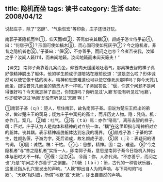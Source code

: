 title: 隐机而坐
tags: 读书
category: 生活
date: 2008/04/12
---

说起庄子，除了"恣肆"、"气象恢宏"等印象，庄子还很好玩。

南郭子綦隐机而坐①，仰天而嘘②，荅焉似丧其耦③。颜成子游立侍乎前④，曰：“何居乎⑤？形固可使如槁木⑥，而心固可使如死灰乎⑦？今之隐机者，非昔之隐机者也⑧。”子綦曰：“偃⑨，不亦善乎，而问之也⑩？今者吾丧我，汝知之乎？汝闻人籁(11)，而未闻地籁，汝闻地籁而未闻天籁夫！”

<!-- more -->

【译文】
南郭子綦靠着几案而坐，仰首向天缓缓地吐着气，那离神去智的样子真好像精神脱出了躯体。他的学生颜成子游陪站在跟前说道：“这是怎么啦？形体诚然可以使它像干枯的树木，精神和思想难道也可以使它像死灰那样吗？你今天凭几而坐，跟往昔凭几而坐的情景大不一样呢。”子綦回答说：“偃，你这个问题不是问得很好吗？今天我忘掉了自己，你知道吗？你听见过‘人籁’却没有听见过‘地籁’，你即使听见过‘地籁’却没有听见过‘天籁’啊！”

①南郭子綦（ｑí）：楚人，居住南郭，故名南郭子綦。旧说为楚庄王庶出的弟弟，做过楚庄王的司马；疑为庄子中寓托的高士，而非历史人物。隐：凭倚。机：亦作几，案几。
②嘘：吐气。
③荅（ｔà）焉：亦作“嗒焉”，离形去智的样子。耦：匹对。庄子认为人是肉体和精神的对立统一体，“耦”在这里即指与精神相对立的躯体。丧其耦，表示精神超脱躯体达到忘我的境界。
④颜成子游：子綦的学生，姓颜名偃，子游为字，死后谥成，故名颜成子游。
⑤居（ｊī）：表疑问的语气词。
⑥固：诚然。槁：干枯。
⑦心：思想，精神。固：岂，难道。
⑧“今之隐机者”与“昔之隐机者”实指一人，即南郭子綦，意思是南郭子綦今日隐机入神出体与旧时大不一样。
⑨偃：见注④。
⑩而：你，人称代词。“不亦善乎，而问之也”乃是“尔问之不亦善乎”之倒置。
(11)簌（ｌàｉ）：箫，古代的一种管状乐器，这里泛指从孔穴里发出的声响。“人簌”即出自人为的声响，与下两句的“地簌”、“天簌”相对应，所谓“地簌”或“天簌”，即出自自然的声响。